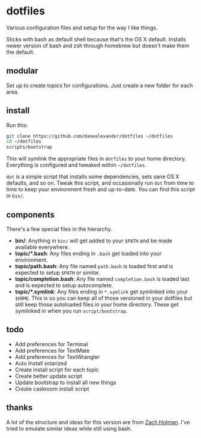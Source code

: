 # dotfiles
Various configuration files and setup for the way I like things.

Sticks with bash as default shell because that's the OS X default. Installs newer version of bash and zsh through homebrew but doesn't make them the default.


## modular

Set up to create topics for configurations. Just create a new folder for each area.

## install

Run this:

```sh
git clone https://github.com/danealexander/dotfiles ~/dotfiles
cd ~/dotfiles
scripts/bootstrap
```

This will symlink the appropriate files in `dotfiles` to your home directory.
Everything is configured and tweaked within `~/dotfiles`.

`dot` is a simple script that installs some dependencies, sets sane OS X
defaults, and so on. Tweak this script, and occasionally run `dot` from
time to time to keep your environment fresh and up-to-date. You can find
this script in `bin/`.


## components

There's a few special files in the hierarchy.

- **bin/**: Anything in `bin/` will get added to your `$PATH` and be made
  available everywhere.
- **topic/\*.bash**: Any files ending in `.bash` get loaded into your
  environment.
- **topic/path.bash**: Any file named `path.bash` is loaded first and is
  expected to setup `$PATH` or similar.
- **topic/completion.bash**: Any file named `completion.bash` is loaded
  last and is expected to setup autocomplete.
- **topic/\*.symlink**: Any files ending in `*.symlink` get symlinked into
  your `$HOME`. This is so you can keep all of those versioned in your dotfiles
  but still keep those autoloaded files in your home directory. These get
  symlinked in when you run `script/bootstrap`.

## todo

* Add preferences for Terminal
* Add preferences for TextMate
* Add preferences for TextWrangler
* Auto Install solarized
* Create install script for each topic
* Create better update script
* Update bootstrap to install all new things
* Create caskroom install script

## thanks

A lot of the structure and ideas for this version are from [Zach Holman](https://github.com/holman/dotfiles). I've tried to emulate similar ideas while still using bash.